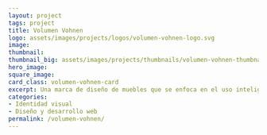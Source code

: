 ```yaml
---
layout: project
tags: project
title: Volumen Vohnen
logo: assets/images/projects/logos/volumen-vohnen-logo.svg
image:
thumbnail:
thumbnail_big: assets/images/projects/thumbnails/volumen-vohnen-thumbnail-big.png
hero_image:
square_image:
card_class: volumen-vohnen-card
excerpt: Una marca de diseño de muebles que se enfoca en el uso inteligente de espacios reducidos.
categories:
- Identidad visual
- Diseño y desarrollo web
permalink: /volumen-vohnen/
---
```


